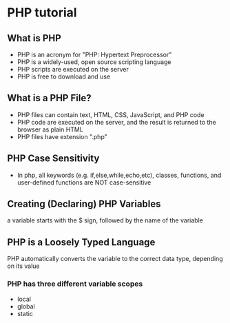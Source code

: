 # PHP tutorial
## What is PHP
* PHP is an acronym for "PHP: Hypertext Preprocessor"
* PHP is a widely-used, open source scripting language
* PHP scripts are executed on the server
* PHP is free to download and use

## What is a PHP File?
* PHP files can contain text, HTML, CSS, JavaScript, and PHP code
* PHP code are executed on the server, and the result is returned to the browser as plain HTML
* PHP files have extension ".php"

## PHP Case Sensitivity
* In php, all keywords (e.g. if,else,while,echo,etc), classes, functions, and user-defined functions are NOT case-sensitive

## Creating (Declaring) PHP Variables
a variable starts with the $ sign, followed by the name of the variable

## PHP is a Loosely Typed Language
PHP automatically converts the variable to the correct data type, depending on its value

### PHP has three different variable scopes
* local 
* global
* static
































































